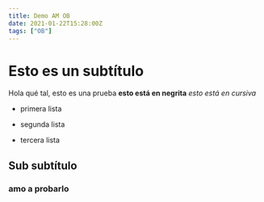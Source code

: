 ```yaml
---
title: Demo AM OB
date: 2021-01-22T15:28:00Z
tags: ["OB"]
---
```


# Esto es un subtítulo
Hola qué tal, esto es una prueba
**esto está en negrita**
_esto está en cursiva_

* primera lista

* segunda lista
* tercera lista

## Sub subtítulo

### amo a probarlo

